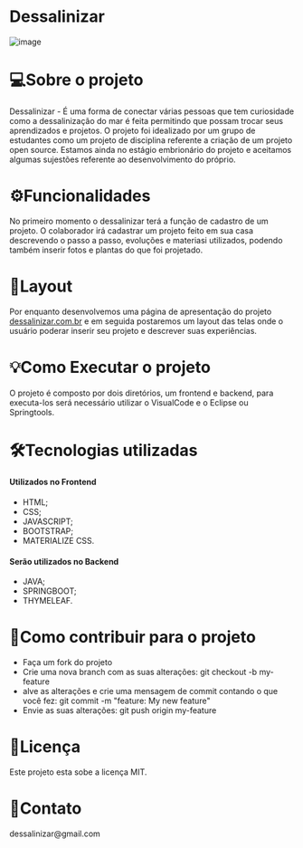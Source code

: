 <h1>Dessalinizar</h1>


![image](https://user-images.githubusercontent.com/85455346/121068606-deb58700-c7a2-11eb-8064-deab868b17ab.png)

<h1>💻Sobre o projeto</h1>
<p>Dessalinizar - É uma forma de conectar várias pessoas que tem curiosidade como a dessalinização do mar é feita permitindo que possam trocar seus aprendizados e projetos.
O projeto foi idealizado por um grupo de estudantes como um projeto de disciplina referente a criação de um projeto open source. Estamos ainda no estágio embrionário do projeto e aceitamos algumas sujestões referente ao desenvolvimento do próprio.</p>

<h1>⚙️Funcionalidades</h1>
<p>No primeiro momento o dessalinizar terá a função de cadastro de um projeto. O colaborador irá cadastrar um projeto feito em sua casa descrevendo o passo a passo, evoluções e materiasi utilizados, podendo também inserir fotos e plantas do que foi projetado.</p>

<h1>🎨Layout</h1>
<p>Por enquanto desenvolvemos uma página de apresentação do projeto <a href="https://mmy8z.csb.app/">dessalinizar.com.br</a> e em seguida postaremos um layout das telas onde o usuário poderar inserir seu projeto e descrever suas experiências.</p>

<h1>💡Como Executar o projeto</h1>
O projeto é composto por dois diretórios, um frontend e backend, para executa-los será necessário utilizar o VisualCode e o Eclipse ou Springtools.

<h1>🛠Tecnologias utilizadas</h1>  
<h4>Utilizados no Frontend</h4>
<ul>
<li>HTML;</li>
<li>CSS;</li>
<li>JAVASCRIPT;</li>
<li>BOOTSTRAP;</li>
<li>MATERIALIZE CSS.</li>
</ul>

<h4>Serão utilizados no Backend</h4>
<ul>
<li>JAVA;</li>
<li>SPRINGBOOT;</li>
<li>THYMELEAF.</li>
</ul>


<h1>💪Como contribuir para o projeto</h1>
<ul>
<li>Faça um fork do projeto</li>
<li>Crie uma nova branch com as suas alterações: git checkout -b my-feature</li>
<li>alve as alterações e crie uma mensagem de commit contando o que você fez: git commit -m "feature: My new feature"</li>
<li>Envie as suas alterações: git push origin my-feature</li>
</ul>

<h1>📝Licença</h1>
<p>Este projeto esta sobe a licença MIT.</p>

<h1>💬Contato</h2>
<p>dessalinizar@gmail.com</p>
<!--
**Dessalinizar/dessalinizar** is a ✨ _special_ ✨ repository because its `README.md` (this file) appears on your GitHub profile.

Here are some ideas to get you started:

- 🔭 I’m currently working on ...
- 🌱 I’m currently learning ...
- 👯 I’m looking to collaborate on ...
- 🤔 I’m looking for help with ...
- 💬 Ask me about ...
- 📫 How to reach me: ...
- 😄 Pronouns: ...
- ⚡ Como contribuir para o projeto
<ul>
<li>Faça um fork do projeto;</li>
<li>Crie uma nova branch com as suas alterações: git checkout -b my-feature;</li>
<li>Salve as alterações e crie uma mensagem de commit contando o que você fez: git commit -m "Feature: My new feature";</li>
<li>Envie as suas alterações: git push origin;</li>
</ul>

